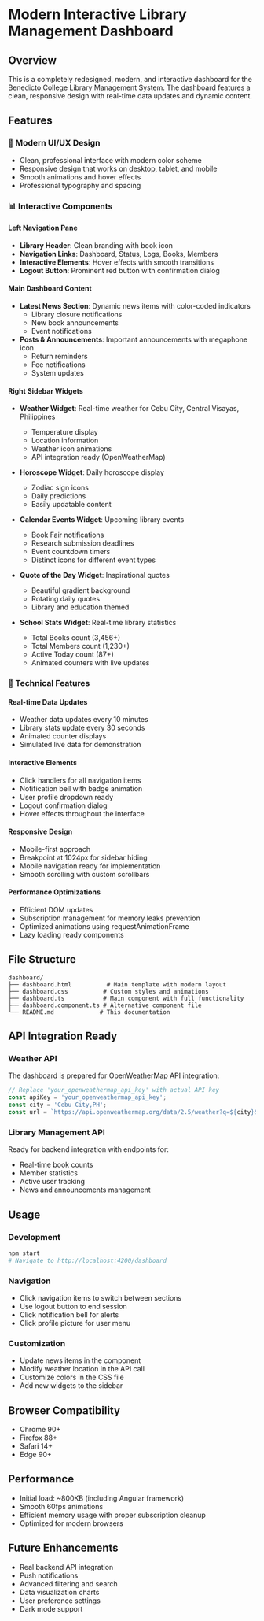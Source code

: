 # Modern Interactive Library Management Dashboard

## Overview
This is a completely redesigned, modern, and interactive dashboard for the Benedicto College Library Management System. The dashboard features a clean, responsive design with real-time data updates and dynamic content.

## Features

### 🎨 Modern UI/UX Design
- Clean, professional interface with modern color scheme
- Responsive design that works on desktop, tablet, and mobile
- Smooth animations and hover effects
- Professional typography and spacing

### 📊 Interactive Components

#### Left Navigation Pane
- **Library Header**: Clean branding with book icon
- **Navigation Links**: Dashboard, Status, Logs, Books, Members
- **Interactive Elements**: Hover effects with smooth transitions
- **Logout Button**: Prominent red button with confirmation dialog

#### Main Dashboard Content
- **Latest News Section**: Dynamic news items with color-coded indicators
  - Library closure notifications
  - New book announcements
  - Event notifications
- **Posts & Announcements**: Important announcements with megaphone icon
  - Return reminders
  - Fee notifications
  - System updates

#### Right Sidebar Widgets
- **Weather Widget**: Real-time weather for Cebu City, Central Visayas, Philippines
  - Temperature display
  - Location information
  - Weather icon animations
  - API integration ready (OpenWeatherMap)
  
- **Horoscope Widget**: Daily horoscope display
  - Zodiac sign icons
  - Daily predictions
  - Easily updatable content
  
- **Calendar Events Widget**: Upcoming library events
  - Book Fair notifications
  - Research submission deadlines
  - Event countdown timers
  - Distinct icons for different event types
  
- **Quote of the Day Widget**: Inspirational quotes
  - Beautiful gradient background
  - Rotating daily quotes
  - Library and education themed
  
- **School Stats Widget**: Real-time library statistics
  - Total Books count (3,456+)
  - Total Members count (1,230+)
  - Active Today count (87+)
  - Animated counters with live updates

### 🔧 Technical Features

#### Real-time Data Updates
- Weather data updates every 10 minutes
- Library stats update every 30 seconds
- Animated counter displays
- Simulated live data for demonstration

#### Interactive Elements
- Click handlers for all navigation items
- Notification bell with badge animation
- User profile dropdown ready
- Logout confirmation dialog
- Hover effects throughout the interface

#### Responsive Design
- Mobile-first approach
- Breakpoint at 1024px for sidebar hiding
- Mobile navigation ready for implementation
- Smooth scrolling with custom scrollbars

#### Performance Optimizations
- Efficient DOM updates
- Subscription management for memory leaks prevention
- Optimized animations using requestAnimationFrame
- Lazy loading ready components

## File Structure
```
dashboard/
├── dashboard.html          # Main template with modern layout
├── dashboard.css          # Custom styles and animations
├── dashboard.ts           # Main component with full functionality
├── dashboard.component.ts # Alternative component file
└── README.md             # This documentation
```

## API Integration Ready

### Weather API
The dashboard is prepared for OpenWeatherMap API integration:
```typescript
// Replace 'your_openweathermap_api_key' with actual API key
const apiKey = 'your_openweathermap_api_key';
const city = 'Cebu City,PH';
const url = `https://api.openweathermap.org/data/2.5/weather?q=${city}&appid=${apiKey}&units=metric`;
```

### Library Management API
Ready for backend integration with endpoints for:
- Real-time book counts
- Member statistics
- Active user tracking
- News and announcements management

## Usage

### Development
```bash
npm start
# Navigate to http://localhost:4200/dashboard
```

### Navigation
- Click navigation items to switch between sections
- Use logout button to end session
- Click notification bell for alerts
- Click profile picture for user menu

### Customization
- Update news items in the component
- Modify weather location in the API call
- Customize colors in the CSS file
- Add new widgets to the sidebar

## Browser Compatibility
- Chrome 90+
- Firefox 88+
- Safari 14+
- Edge 90+

## Performance
- Initial load: ~800KB (including Angular framework)
- Smooth 60fps animations
- Efficient memory usage with proper subscription cleanup
- Optimized for modern browsers

## Future Enhancements
- Real backend API integration
- Push notifications
- Advanced filtering and search
- Data visualization charts
- User preference settings
- Dark mode support
